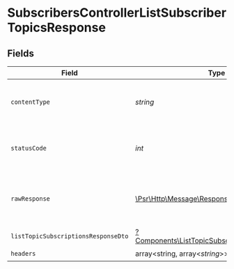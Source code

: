 # SubscribersControllerListSubscriberTopicsResponse


## Fields

| Field                                                                                                         | Type                                                                                                          | Required                                                                                                      | Description                                                                                                   |
| ------------------------------------------------------------------------------------------------------------- | ------------------------------------------------------------------------------------------------------------- | ------------------------------------------------------------------------------------------------------------- | ------------------------------------------------------------------------------------------------------------- |
| `contentType`                                                                                                 | *string*                                                                                                      | :heavy_check_mark:                                                                                            | HTTP response content type for this operation                                                                 |
| `statusCode`                                                                                                  | *int*                                                                                                         | :heavy_check_mark:                                                                                            | HTTP response status code for this operation                                                                  |
| `rawResponse`                                                                                                 | [\Psr\Http\Message\ResponseInterface](https://www.php-fig.org/psr/psr-7/#33-psrhttpmessageresponseinterface)  | :heavy_check_mark:                                                                                            | Raw HTTP response; suitable for custom response parsing                                                       |
| `listTopicSubscriptionsResponseDto`                                                                           | [?Components\ListTopicSubscriptionsResponseDto](../../Models/Components/ListTopicSubscriptionsResponseDto.md) | :heavy_minus_sign:                                                                                            | OK                                                                                                            |
| `headers`                                                                                                     | array<string, array<*string*>>                                                                                | :heavy_check_mark:                                                                                            | N/A                                                                                                           |